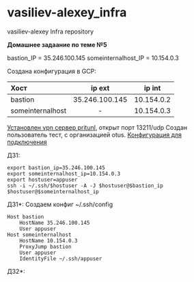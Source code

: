 # vasiliev-alexey_infra
vasiliev-alexey Infra repository

**Домашнее задаание по теме №5**

bastion_IP = 35.246.100.145
someinternalhost_IP    = 10.154.0.3

Создана конфигурация в GCP:

Хост      | ip ext |   ip int
:-------- |:-----:|  :-----:|
bastion  | 35.246.100.145  |  10.154.0.2|
someinternalhost  |-   | 10.154.0.3   |

[Установлен  vpn сервер pritunl](setupvpn.sh), открыт порт 13211/udp
Создан пользователь тест, с организацией otus.
[Конфигурация для подключения ](cloud-bastion.ovpn)

ДЗ1:

    export bastion_ip=35.246.100.145
    export someinternalhost_ip=10.154.0.3
    export hostuser=appuser
    ssh -i ~/.ssh/$hostuser -A -J $hostuser@$bastion_ip $hostuser@$someinternalhost_ip

ДЗ1*:
Создаем конфиг ~/.ssh/config
    
    Host bastion
        HostName 35.246.100.145
        User appuser
    Host someinternalhost
        HostName 10.154.0.3
        ProxyJump bastion
        User appuser
        IdentityFile ~/.ssh/appuser

ДЗ2*:

